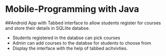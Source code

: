 # Mobile-Programming with Java

##Android App with Tabbed interface to allow students register for courses and store their details in SQLlite databse. 
* Students registered in the databse can pick courses
* Admin can add courses to the databse for students to choose from
* Display the interface with the help of tabbed acitvivties. 

